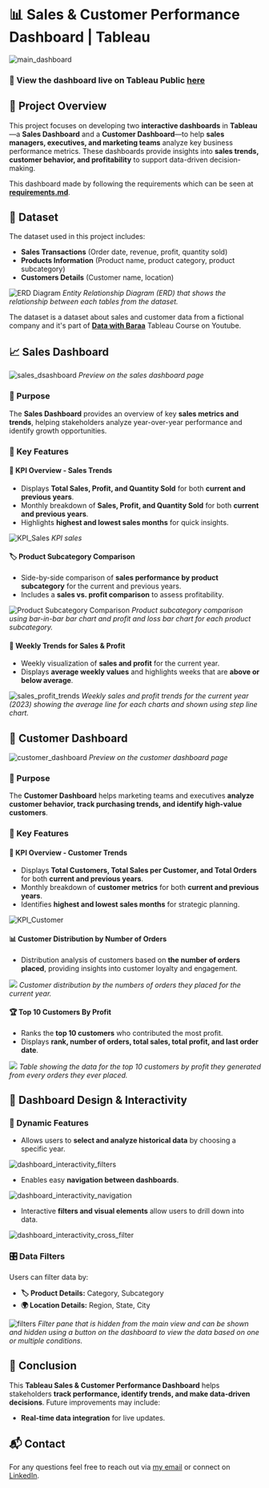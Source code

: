 # 📊 Sales & Customer Performance Dashboard | Tableau  

![main_dashboard](./image/main_dashboard.gif)

### 🚀 View the dashboard live on Tableau Public [**here**](https://public.tableau.com/app/profile/tfkachmad/viz/Sales-and-Customer_Dashboard_17423598158910/SalesDashboard)

## 📌 Project Overview  

This project focuses on developing two **interactive dashboards** in **Tableau**—a **Sales Dashboard** and a **Customer Dashboard**—to help **sales managers, executives, and marketing teams** analyze key business performance metrics. These dashboards provide insights into **sales trends, customer behavior, and profitability** to support data-driven decision-making.  

This dashboard made by following the requirements which can be seen at [**requirements.md**](./requirements.md).

## 📂 Dataset

The dataset used in this project includes:

- **Sales Transactions** (Order date, revenue, profit, quantity sold)
- **Products Information** (Product name, product category, product subcategory)
- **Customers Details** (Customer name, location)

![ERD Diagram](./image/Dataset_ERD_Diagram.svg)
*Entity Relationship Diagram (ERD) that shows the relationship between each tables from the dataset.*

The dataset is a dataset about sales and customer data from a fictional company and it's part of [**Data with Baraa**](https://www.youtube.com/@DataWithBaraa) Tableau Course on Youtube.

## 📈 Sales Dashboard  

![sales_dsashboard](./image/sales_dashboard.png)
*Preview on the sales dashboard page*

### 🎯 Purpose  

The **Sales Dashboard** provides an overview of key **sales metrics and trends**, helping stakeholders analyze year-over-year performance and identify growth opportunities.  

### 🔑 Key Features  

#### 📌 KPI Overview - Sales Trends

- Displays **Total Sales, Profit, and Quantity Sold** for both **current and previous years**.  
- Monthly breakdown of **Sales, Profit, and Quantity Sold** for both **current and previous years**.  
- Highlights **highest and lowest sales months** for quick insights.  

![KPI_Sales](./image/KPI_Sales.png)
*KPI sales*

#### 🏷️ Product Subcategory Comparison  

- Side-by-side comparison of **sales performance by product subcategory** for the current and previous years.  
- Includes a **sales vs. profit comparison** to assess profitability.  

![Product Subcategory Comparison](./image/bar_subcategory_comparison.png)
*Product subcategory comparison using bar-in-bar bar chart and profit and loss bar chart for each product subcategory.*

#### 📆 Weekly Trends for Sales & Profit  

- Weekly visualization of **sales and profit** for the current year.  
- Displays **average weekly values** and highlights weeks that are **above or below average**.  

![sales_profit_trends](./image/sales_profit_trends.png)
*Weekly sales and profit trends for the current year (2023) showing the average line for each charts and shown using step line chart.*

## 🛒 Customer Dashboard  

![customer_dashboard](./image/customer_dashboard.png)
*Preview on the customer dashboard page*

### 🎯 Purpose  

The **Customer Dashboard** helps marketing teams and executives **analyze customer behavior, track purchasing trends, and identify high-value customers**.  

### 🔑 Key Features  

#### 📌 KPI Overview - Customer Trends

- Displays **Total Customers, Total Sales per Customer, and Total Orders** for both **current and previous years**.  
- Monthly breakdown of **customer metrics** for both **current and previous years**.  
- Identifies **highest and lowest sales months** for strategic planning.  

![KPI_Customer](./image/KPI_Customer.png)

#### 📊 Customer Distribution by Number of Orders  

- Distribution analysis of customers based on **the number of orders placed**, providing insights into customer loyalty and engagement.  

![](./image/customer_order_distribution.png)
*Customer distribution by the numbers of orders they placed for the current year.*

#### 🏆 Top 10 Customers By Profit  

- Ranks the **top 10 customers** who contributed the most profit.  
- Displays **rank, number of orders, total sales, total profit, and last order date**.  

![](./image/top_customer_by_profit.png)
*Table showing the data for the top 10 customers by profit they generated from every orders they ever placed.*

## 🎨 Dashboard Design & Interactivity  

### 🔄 Dynamic Features  

- Allows users to **select and analyze historical data** by choosing a specific year.

![dashboard_interactivity_filters](./image/dashboard_interactivity_filters.gif)

- Enables easy **navigation between dashboards**.  

![dashboard_interactivity_navigation](./image/dashboard_interactivity_navigation.gif)

- Interactive **filters and visual elements** allow users to drill down into data.  

![dashboard_interactivity_cross_filter](./image/dashboard_interactivity_cross_filter.gif)

### 🎛️ Data Filters  

Users can filter data by:  

- **🏷️ Product Details:** Category, Subcategory  
- **🌍 Location Details:** Region, State, City  

![filters](./image/filters.png)
*Filter pane that is hidden from the main view and can be shown and hidden using a button on the dashboard to view the data based on one or multiple conditions.*

## 📌 Conclusion  

This **Tableau Sales & Customer Performance Dashboard** helps stakeholders **track performance, identify trends, and make data-driven decisions**. Future improvements may include:  

- **Real-time data integration** for live updates.

## 📬 Contact  

For any questions feel free to reach out via [my email](mailto:taufik.achmad.septian@gmail.com)
 or connect on [LinkedIn](https://www.linkedin.com/in/taufikachmads/).

